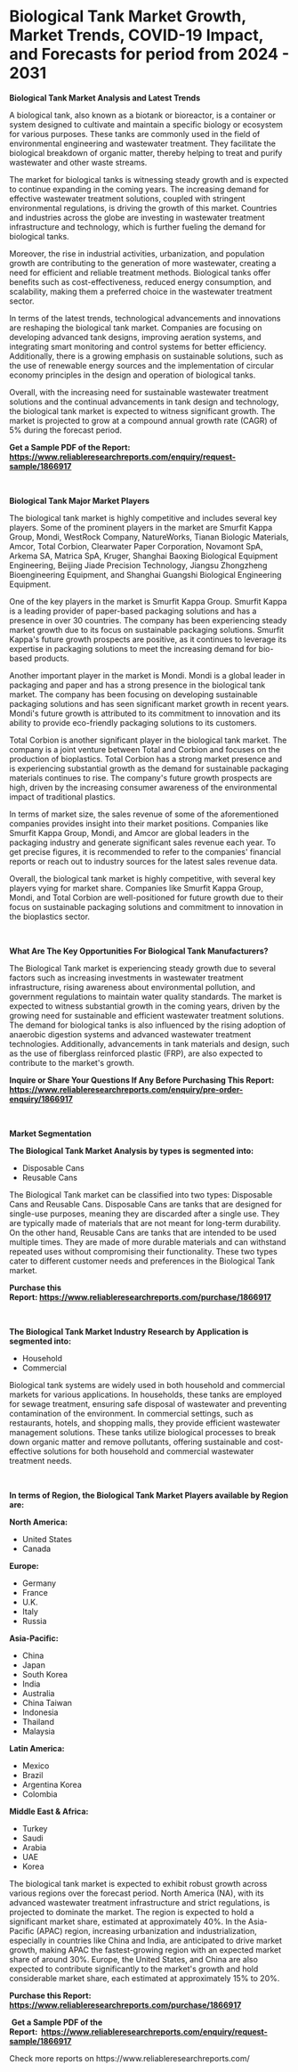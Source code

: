 <p><h1>Biological Tank Market Growth, Market Trends, COVID-19 Impact, and Forecasts for period from 2024 - 2031</h1></p><p><strong>Biological Tank Market Analysis and Latest Trends</strong></p>
<p><p>A biological tank, also known as a biotank or bioreactor, is a container or system designed to cultivate and maintain a specific biology or ecosystem for various purposes. These tanks are commonly used in the field of environmental engineering and wastewater treatment. They facilitate the biological breakdown of organic matter, thereby helping to treat and purify wastewater and other waste streams.</p><p>The market for biological tanks is witnessing steady growth and is expected to continue expanding in the coming years. The increasing demand for effective wastewater treatment solutions, coupled with stringent environmental regulations, is driving the growth of this market. Countries and industries across the globe are investing in wastewater treatment infrastructure and technology, which is further fueling the demand for biological tanks.</p><p>Moreover, the rise in industrial activities, urbanization, and population growth are contributing to the generation of more wastewater, creating a need for efficient and reliable treatment methods. Biological tanks offer benefits such as cost-effectiveness, reduced energy consumption, and scalability, making them a preferred choice in the wastewater treatment sector.</p><p>In terms of the latest trends, technological advancements and innovations are reshaping the biological tank market. Companies are focusing on developing advanced tank designs, improving aeration systems, and integrating smart monitoring and control systems for better efficiency. Additionally, there is a growing emphasis on sustainable solutions, such as the use of renewable energy sources and the implementation of circular economy principles in the design and operation of biological tanks.</p><p>Overall, with the increasing need for sustainable wastewater treatment solutions and the continual advancements in tank design and technology, the biological tank market is expected to witness significant growth. The market is projected to grow at a compound annual growth rate (CAGR) of 5% during the forecast period.</p></p>
<p><strong>Get a Sample PDF of the Report:&nbsp; <a href="https://www.reliableresearchreports.com/enquiry/request-sample/1866917">https://www.reliableresearchreports.com/enquiry/request-sample/1866917</a></strong></p>
<p>&nbsp;</p>
<p><strong>Biological Tank Major Market Players</strong></p>
<p><p>The biological tank market is highly competitive and includes several key players. Some of the prominent players in the market are Smurfit Kappa Group, Mondi, WestRock Company, NatureWorks, Tianan Biologic Materials, Amcor, Total Corbion, Clearwater Paper Corporation, Novamont SpA, Arkema SA, Matrica SpA, Kruger, Shanghai Baoxing Biological Equipment Engineering, Beijing Jiade Precision Technology, Jiangsu Zhongzheng Bioengineering Equipment, and Shanghai Guangshi Biological Engineering Equipment.</p><p>One of the key players in the market is Smurfit Kappa Group. Smurfit Kappa is a leading provider of paper-based packaging solutions and has a presence in over 30 countries. The company has been experiencing steady market growth due to its focus on sustainable packaging solutions. Smurfit Kappa's future growth prospects are positive, as it continues to leverage its expertise in packaging solutions to meet the increasing demand for bio-based products.</p><p>Another important player in the market is Mondi. Mondi is a global leader in packaging and paper and has a strong presence in the biological tank market. The company has been focusing on developing sustainable packaging solutions and has seen significant market growth in recent years. Mondi's future growth is attributed to its commitment to innovation and its ability to provide eco-friendly packaging solutions to its customers.</p><p>Total Corbion is another significant player in the biological tank market. The company is a joint venture between Total and Corbion and focuses on the production of bioplastics. Total Corbion has a strong market presence and is experiencing substantial growth as the demand for sustainable packaging materials continues to rise. The company's future growth prospects are high, driven by the increasing consumer awareness of the environmental impact of traditional plastics.</p><p>In terms of market size, the sales revenue of some of the aforementioned companies provides insight into their market positions. Companies like Smurfit Kappa Group, Mondi, and Amcor are global leaders in the packaging industry and generate significant sales revenue each year. To get precise figures, it is recommended to refer to the companies' financial reports or reach out to industry sources for the latest sales revenue data.</p><p>Overall, the biological tank market is highly competitive, with several key players vying for market share. Companies like Smurfit Kappa Group, Mondi, and Total Corbion are well-positioned for future growth due to their focus on sustainable packaging solutions and commitment to innovation in the bioplastics sector.</p></p>
<p>&nbsp;</p>
<p><strong>What Are The Key Opportunities For Biological Tank Manufacturers?</strong></p>
<p><p>The Biological Tank market is experiencing steady growth due to several factors such as increasing investments in wastewater treatment infrastructure, rising awareness about environmental pollution, and government regulations to maintain water quality standards. The market is expected to witness substantial growth in the coming years, driven by the growing need for sustainable and efficient wastewater treatment solutions. The demand for biological tanks is also influenced by the rising adoption of anaerobic digestion systems and advanced wastewater treatment technologies. Additionally, advancements in tank materials and design, such as the use of fiberglass reinforced plastic (FRP), are also expected to contribute to the market's growth.</p></p>
<p><strong>Inquire or Share Your Questions If Any Before Purchasing This Report: <a href="https://www.reliableresearchreports.com/enquiry/pre-order-enquiry/1866917">https://www.reliableresearchreports.com/enquiry/pre-order-enquiry/1866917</a></strong></p>
<p>&nbsp;</p>
<p><strong>Market Segmentation</strong></p>
<p><strong>The Biological Tank Market Analysis by types is segmented into:</strong></p>
<p><ul><li>Disposable Cans</li><li>Reusable Cans</li></ul></p>
<p><p>The Biological Tank market can be classified into two types: Disposable Cans and Reusable Cans. Disposable Cans are tanks that are designed for single-use purposes, meaning they are discarded after a single use. They are typically made of materials that are not meant for long-term durability. On the other hand, Reusable Cans are tanks that are intended to be used multiple times. They are made of more durable materials and can withstand repeated uses without compromising their functionality. These two types cater to different customer needs and preferences in the Biological Tank market.</p></p>
<p><strong>Purchase this Report:&nbsp;<a href="https://www.reliableresearchreports.com/purchase/1866917">https://www.reliableresearchreports.com/purchase/1866917</a></strong></p>
<p>&nbsp;</p>
<p><strong>The Biological Tank Market Industry Research by Application is segmented into:</strong></p>
<p><ul><li>Household</li><li>Commercial</li></ul></p>
<p><p>Biological tank systems are widely used in both household and commercial markets for various applications. In households, these tanks are employed for sewage treatment, ensuring safe disposal of wastewater and preventing contamination of the environment. In commercial settings, such as restaurants, hotels, and shopping malls, they provide efficient wastewater management solutions. These tanks utilize biological processes to break down organic matter and remove pollutants, offering sustainable and cost-effective solutions for both household and commercial wastewater treatment needs.</p></p>
<p>&nbsp;</p>
<p><strong>In terms of Region, the Biological Tank Market Players available by Region are:</strong></p>
<p>
    <p> <strong> North America: </strong>
        <ul>
            <li>United States</li>
            <li>Canada</li>
        </ul>
        </p> 
    <p> <strong> Europe: </strong>
        <ul>
            <li>Germany</li>
            <li>France</li>
            <li>U.K.</li>
            <li>Italy</li>
            <li>Russia</li>
        </ul>
        </p> 
    <p> <strong> Asia-Pacific: </strong>
        <ul>
            <li>China</li>
            <li>Japan</li>
            <li>South Korea</li>
            <li>India</li>
            <li>Australia</li>
            <li>China Taiwan</li>
            <li>Indonesia</li>
            <li>Thailand</li>
            <li>Malaysia</li>
        </ul>
        </p> 
    <p> <strong> Latin America: </strong>
        <ul>
            <li>Mexico</li>
            <li>Brazil</li>
            <li>Argentina Korea</li>
            <li>Colombia</li>
        </ul>
        </p> 
    <p> <strong> Middle East & Africa: </strong>
        <ul>
            <li>Turkey</li>
            <li>Saudi</li>
            <li>Arabia</li>
            <li>UAE</li>
            <li>Korea</li>
        </ul>
    </p>
    </p>
<p><p>The biological tank market is expected to exhibit robust growth across various regions over the forecast period. North America (NA), with its advanced wastewater treatment infrastructure and strict regulations, is projected to dominate the market. The region is expected to hold a significant market share, estimated at approximately 40%. In the Asia-Pacific (APAC) region, increasing urbanization and industrialization, especially in countries like China and India, are anticipated to drive market growth, making APAC the fastest-growing region with an expected market share of around 30%. Europe, the United States, and China are also expected to contribute significantly to the market's growth and hold considerable market share, each estimated at approximately 15% to 20%.</p></p>
<p><strong>Purchase this Report: <a href="https://www.reliableresearchreports.com/purchase/1866917">https://www.reliableresearchreports.com/purchase/1866917</a></strong></p>
<p>&nbsp;<strong>Get a Sample PDF of the Report:&nbsp;&nbsp;<a href="https://www.reliableresearchreports.com/enquiry/request-sample/1866917">https://www.reliableresearchreports.com/enquiry/request-sample/1866917</a></strong></p>
<p><strong></strong></p>
<p>Check more reports on https://www.reliableresearchreports.com/</p>